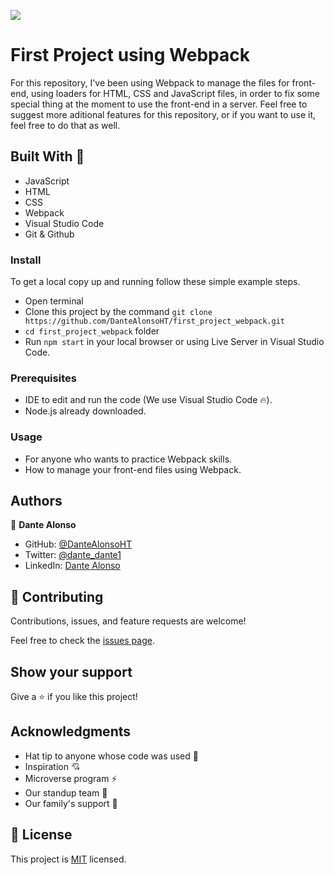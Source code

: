 ﻿![](https://img.shields.io/badge/Microverse-blueviolet) 

# First Project using Webpack

For this repository, I've been using Webpack to manage the files for front-end, using loaders for HTML, CSS and JavaScript files, in order to fix some special thing at the moment to use the front-end in a server. Feel free to suggest more aditional features for this repository, or if you want to use it, feel free to do that as well.

## Built With 🔨

- JavaScript
- HTML
- CSS
- Webpack
- Visual Studio Code
- Git & Github

### Install

To get a local copy up and running follow these simple example steps.
- Open terminal
- Clone this project by the command `git clone https://github.com/DanteAlonsoHT/first_project_webpack.git`
- `cd first_project_webpack` folder
- Run `npm start` in your local browser or using Live Server in Visual Studio Code.

### Prerequisites

- IDE to edit and run the code (We use Visual Studio Code 🔥).
- Node.js already downloaded.


### Usage

- For anyone who wants to practice Webpack skills.
- How to manage your front-end files using Webpack.


## Authors

👤 **Dante Alonso**

- GitHub: [@DanteAlonsoHT](https://github.com/DanteAlonsoHT)
- Twitter: [@dante_dante1](https://twitter.com/dante_dante1)
- LinkedIn: [Dante Alonso](https://www.linkedin.com/in/dante-alonso/)


## 🤝 Contributing

Contributions, issues, and feature requests are welcome!

Feel free to check the [issues page](https://github.com/DanteAlonsoHT/first_project_webpack/issues).

## Show your support

Give a ⭐️ if you like this project!


## Acknowledgments

- Hat tip to anyone whose code was used 🔰
- Inspiration 💘
- Microverse program ⚡
- Our standup team 🏹
- Our family's support 🙌

## 📝 License

This project is [MIT](./LICENSE) licensed.
